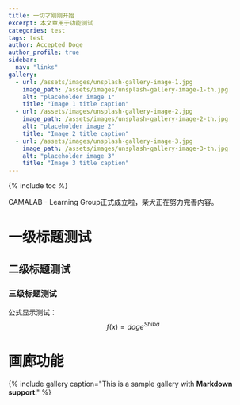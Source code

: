 ```yaml
---
title: 一切才刚刚开始
excerpt: 本文章用于功能测试
categories: test
tags: test
author: Accepted Doge
author_profile: true
sidebar:
  nav: "links"
gallery:
  - url: /assets/images/unsplash-gallery-image-1.jpg
    image_path: /assets/images/unsplash-gallery-image-1-th.jpg
    alt: "placeholder image 1"
    title: "Image 1 title caption"
  - url: /assets/images/unsplash-gallery-image-2.jpg
    image_path: /assets/images/unsplash-gallery-image-2-th.jpg
    alt: "placeholder image 2"
    title: "Image 2 title caption"
  - url: /assets/images/unsplash-gallery-image-3.jpg
    image_path: /assets/images/unsplash-gallery-image-3-th.jpg
    alt: "placeholder image 3"
    title: "Image 3 title caption"
---
```


{% include toc %}

CAMALAB - Learning Group正式成立啦，柴犬正在努力完善内容。

# 一级标题测试

## 二级标题测试

### 三级标题测试

公式显示测试：
$$ f(x) = {doge}^{Shiba} $$  



# 画廊功能


{% include gallery caption="This is a sample gallery with **Markdown support**." %}


